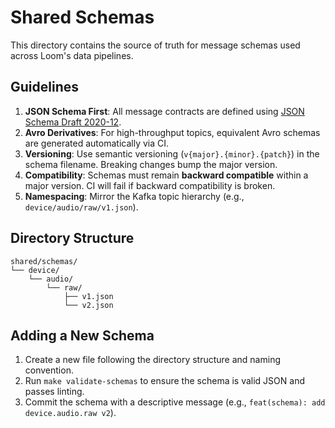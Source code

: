 # Shared Schemas

This directory contains the source of truth for message schemas used across Loom's data pipelines.

## Guidelines

1. **JSON Schema First**: All message contracts are defined using [JSON Schema Draft 2020-12](https://json-schema.org/).
2. **Avro Derivatives**: For high-throughput topics, equivalent Avro schemas are generated automatically via CI.
3. **Versioning**: Use semantic versioning (`v{major}.{minor}.{patch}`) in the schema filename. Breaking changes bump the major version.
4. **Compatibility**: Schemas must remain **backward compatible** within a major version. CI will fail if backward compatibility is broken.
5. **Namespacing**: Mirror the Kafka topic hierarchy (e.g., `device/audio/raw/v1.json`).

## Directory Structure

```
shared/schemas/
└── device/
    └── audio/
        └── raw/
            ├── v1.json
            └── v2.json
```

## Adding a New Schema

1. Create a new file following the directory structure and naming convention.
2. Run `make validate-schemas` to ensure the schema is valid JSON and passes linting.
3. Commit the schema with a descriptive message (e.g., `feat(schema): add device.audio.raw v2`).

